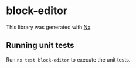 # block-editor

This library was generated with [Nx](https://nx.dev).

## Running unit tests

Run `nx test block-editor` to execute the unit tests.
